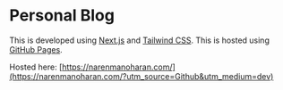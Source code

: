 # Personal Blog
This is developed using [Next.js](https://nextjs.org/) and [Tailwind CSS](https://tailwindcss.com/). This is hosted using [GitHub Pages](https://pages.github.com/).

Hosted here: [https://narenmanoharan.com/](https://narenmanoharan.com/?utm_source=Github&utm_medium=dev)
